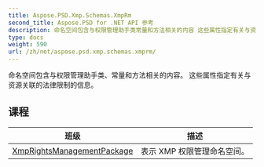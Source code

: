 ```yaml
---
title: Aspose.PSD.Xmp.Schemas.XmpRm
second_title: Aspose.PSD for .NET API 参考
description: 命名空间包含与权限管理助手类常量和方法相关的内容 这些属性指定有关与资源关联的法律限制的信息
type: docs
weight: 590
url: /zh/net/aspose.psd.xmp.schemas.xmprm/
---
```

命名空间包含与权限管理助手类、常量和方法相关的内容。 这些属性指定有关与资源关联的法律限制的信息。

## 课程

| 班级 | 描述 |
| --- | --- |
| [XmpRightsManagementPackage](./xmprightsmanagementpackage/) | 表示 XMP 权限管理命名空间。 |


